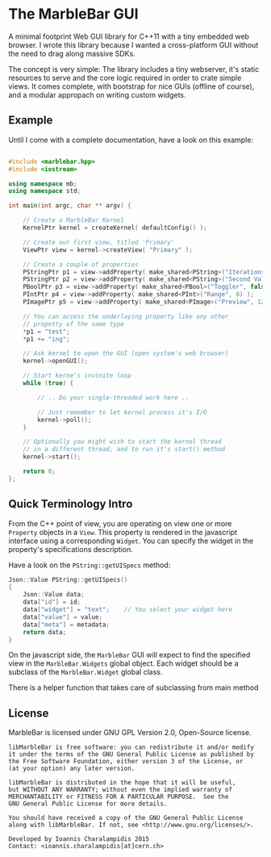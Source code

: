 # The MarbleBar GUI
A minimal footprint Web GUI library for C++11 with a tiny embedded web browser. I wrote this library because I wanted a cross-platform GUI without the need to drag along massive SDKs.

The concept is very simple: The library includes a tiny webserver, it's static resources to serve and the core logic required in order to crate simple views. It comes complete, with bootstrap for nice GUIs (offline of course), and a modular appropach on writing custom widgets.

## Example

Until I come with a complete documentation, have a look on this example:

```cpp

#include <marblebar.hpp>
#include <iostream>

using namespace mb;
using namespace std;

int main(int argc, char ** argv) {

    // Create a MarbleBar Kernel
    KernelPtr kernel = createKernel( defaultConfig() );

    // Create our first view, titled 'Primary'
    ViewPtr view = kernel->createView( "Primary" );

    // Create a couple of properties
    PStringPtr p1 = view->addProperty( make_shared<PString>("Iterations", "value") );
    PStringPtr p2 = view->addProperty( make_shared<PString>("Second Value", "value") );
    PBoolPtr p3 = view->addProperty( make_shared<PBool>("Toggler", false) );
    PIntPtr p4 = view->addProperty( make_shared<PInt>("Range", 0) );
    PImagePtr p5 = view->addProperty( make_shared<PImage>("Preview", 128, -1, "about:blank") );

    // You can access the underlaying property like any other
    // propetty of the same type
    *p1 = "test";
    *p1 += "ing";

    // Ask kernel to open the GUI (open system's web browser)
    kernel->openGUI();

    // Start kerne's invinite loop
    while (true) {

        // .. Do your single-threaded work here ..

        // Just remember to let kernel process it's I/O
        kernel->poll();
    }

    // Optionally you might wish to start the kernel thread
    // in a different thread, and to run it's start() method
    kernel->start();

    return 0;
};
```

## Quick Terminology Intro

From the C++ point of view, you are operating on view one or more `Property` objects in a `View`. This property is rendered in the javascript interface using a corresponding `Widget`. You can specify the widget in the property's specifications description. 

Have a look on the `PString::getUISpecs` method:

```cpp
Json::Value PString::getUISpecs()
{
    Json::Value data;
    data["id"] = id;
    data["widget"] = "text";    // You select your widget here
    data["value"] = value;
    data["meta"] = metadata;
    return data;
}
```

On the javascript side, the `MarbleBar` GUI will expect to find the specified view in the `MarbleBar.Widgets` global object. Each widget should be a subclass of the `MarbleBar.Widget` global class.

There is a helper function that takes care of subclassing from main method


## License

MarbleBar is licensed under GNU GPL Version 2.0, Open-Source license.

```
libMarbleBar is free software: you can redistribute it and/or modify
it under the terms of the GNU General Public License as published by
the Free Software Foundation, either version 3 of the License, or
(at your option) any later version.

libMarbleBar is distributed in the hope that it will be useful,
but WITHOUT ANY WARRANTY; without even the implied warranty of
MERCHANTABILITY or FITNESS FOR A PARTICULAR PURPOSE.  See the
GNU General Public License for more details.

You should have received a copy of the GNU General Public License
along with libMarbleBar. If not, see <http://www.gnu.org/licenses/>.

Developed by Ioannis Charalampidis 2015
Contact: <ioannis.charalampidis[at]cern.ch>
```
